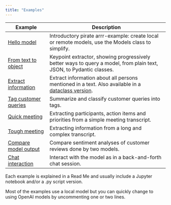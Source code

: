 ```yaml
---
title: "Examples"
---
```


| Example  | Description |
| -------- | ----------- |
| [Hello model](hello_model.md) | Introductory pirate arrr-example: create local or remote models, use the Models class to simplify. |
| [From text to object](from_text_to_object.md) | Keypoint extractor, showing progressively better ways to query a model, from plain text, JSON, to Pydantic classes. |
| [Extract information](extract.md) | Extract information about all persons mentioned in a text. Also available in a [dataclass version](extract_dataclass.md). |
| [Tag customer queries](tag.md) | Summarize and classify customer queries into tags. |
| [Quick meeting](quick_meeting.md) | Extracting participants, action items and priorities from a simple meeting transcript. |
| [Tough meeting](tough_meeting.md) | Extracting information from a long and complex transcript. |
| [Compare model output](compare.md) | Compare sentiment analyses of customer reviews done by two models. |
| [Chat interaction](interact.md) | Interact with the model as in a back-and-forth chat session. |

Each example is explained in a Read Me and usually include a Jupyter notebook and/or a .py script version.

Most of the examples use a local model but you can quickly change to using OpenAI models by uncommenting one or two lines.
